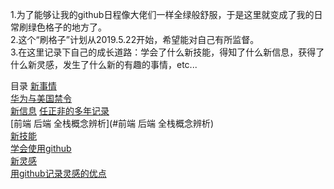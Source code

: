 1.为了能够让我的github日程像大佬们一样全绿般舒服，于是这里就变成了我的日常刷绿色格子的地方了。  
2.这个“刷格子”计划从2019.5.22开始，希望能对自己有所监督。  
3.在这里记录下自己的成长道路：学会了什么新技能，得知了什么新信息，获得了什么新灵感，发生了什么新的有趣的事情，etc...

目录
[新事情](#新事情)  
  [华为与美国禁令](#华为与美国禁令)  
[新信息](#新信息)
  [任正非的多年记录](#任正非的多年记录)  
  [前端 后端 全栈概念辨析](#前端 后端 全栈概念辨析)  
[新技能](#新技能)  
  [学会使用github](#学会使用github)  
[新灵感](#新灵感)  
  [用github记录灵感的优点](#用github记录灵感的优点)
